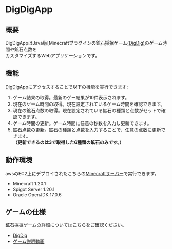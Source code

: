 # DigDigApp
## 概要
DigDigAppはJava版[Minecraftプラグインの鉱石採掘ゲーム[(DigDig)](https://github.com/tai442/DigDig.git)のゲーム時間や鉱石点数を  
カスタマイズするWebアプリケーションです。
## 機能
[DigDigApp](http://digdig-alb-1749034478.ap-northeast-1.elb.amazonaws.com)にアクセスすることで以下の機能を実行できます:
1. ゲーム結果の取得。最新のゲー結果が10件表示されます。
2. 現在のゲーム時間の取得。現在設定されているゲーム時間を確認できます。
3. 現在の鉱石点数の取得。現在設定されている鉱石の種類と点数がセットで確認できます。
4. ゲーム時間の更新。ゲーム時間に任意の秒数を入力し更新できます。
5. 鉱石点数の更新。鉱石の種類と点数を入力することで、任意の点数に更新できます。  
   **（更新できるのは3で取得した6種類の鉱石のみです。）**
## 動作環境  
awsのEC2上にデプロイされたこちらの[Minecraftサーバー]()で実行できます。
- Minecraft 1.20.1
- Spigot Server 1.20.1
- Oracle OpenJDK 17.0.6
## ゲームの仕様 
鉱石採掘ゲームの詳細についてはこちらをご確認ください。
- [DigDig](https://github.com/tai442/DigDig.git)
- [ゲーム説明動画](https://youtu.be/WqAqVxleHys)
